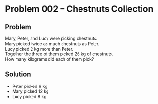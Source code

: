 # Problem 002 – Chestnuts Collection

## Problem
Mary, Peter, and Lucy were picking chestnuts.  
Mary picked twice as much chestnuts as Peter.  
Lucy picked 2 kg more than Peter.  
Together the three of them picked 26 kg of chestnuts.  
How many kilograms did each of them pick?

## Solution
- Peter picked 6 kg
- Mary picked 12 kg
- Lucy picked 8 kg
